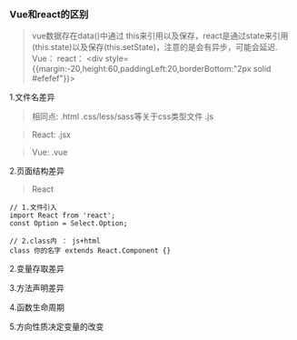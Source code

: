 

### Vue和react的区别

 > vue数据存在data()中通过 this来引用以及保存，react是通过state来引用(this.state)以及保存(this.setState)，注意的是会有异步，可能会延迟.
 > Vue： <canvas ref="canvas" style="max-width:100%;height:300px;width:300px;"></canvas>
 > react： <div style={{margin:-20,height:60,paddingLeft:20,borderBottom:"2px solid #efefef"}}></div>


 1.文件名差异
  > 相同点: .html .css/less/sass等关于css类型文件 .js
  
  > React: .jsx
  
  > Vue: .vue


 2.页面结构差异
  >React
  ```
  // 1.文件引入
  import React from 'react';
  const Option = Select.Option;

  // 2.class内 ： js+html
  class 你的名字 extends React.Component {}
  ```

 2.变量存取差异

 3.方法声明差异

 4.函数生命周期

 5.方向性质决定变量的改变
